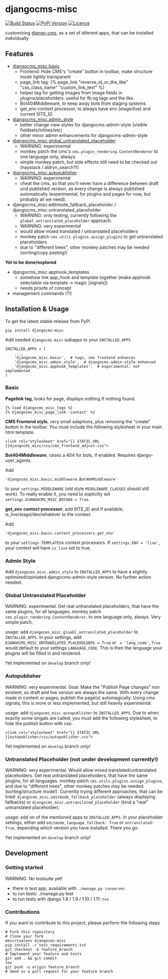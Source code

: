 # djangocms-misc

[![Build Status](https://travis-ci.org/bnzk/djangocms-misc.svg "Build Status")](https://travis-ci.org/bnzk/djangocms-misc/)
[![PyPi Version](https://img.shields.io/pypi/v/djangocms-misc.svg "PyPi Version")](https://pypi.python.org/pypi/djangocms-misc/)
[![Licence](https://img.shields.io/pypi/l/djangocms-misc.svg "Licence")](https://pypi.python.org/pypi/djangocms-misc/)

customizing [django-cms](https://github.com/divio/django-cms), as a set of diferent apps, that can be installed individually


## Features

- [djangocms_misc.basic](#basic)
  - Frontend: Hide CMS's "create" button in toolbar, make structure mode lightly transparent
  - page_link tag: {% page_link "reverse_id_or_the_like" "css_class_name" "custom_link_text" %}
  - helper tag for getting images from image fields in plugins/placeholders.
  useful for fb:og tags and the like.
  - Bot404Middleware, to keep away bots from staging systems
  - get_env context processor, to always have env (stage/live) and current SITE_ID
- [djangocms_misc.admin_style](#admin-style)
  - better change view styles for djangocms-admin-style (visible fieldsets/inlines/etc)
  - other minor admin enhancements for djangocms-admin-style
- [djangocms_misc.global_untranslated_placeholder](#global-untranslated-placeholder)
  - WARNING: experimental
  - monkey patch the cms's `cms.plugin_rendering.ContentRenderer` to one language only, always.
  - simple monkey patch, but side effects still need to be checked out (haystack / aldryn_search?!)
- [djangocms_misc.autopublisher](#autopublisher)
  - WARNING: experimental
  - cheat the cms, so that you'll never have a difference between draft und published version, as every change is
  always published automatically (experimental, for plugins and pages for now, but probably all we need).
- djangocms_misc.editmode_fallback_placeholder / djangocms_misc.untranslated_placeholder
  - WARNING: only testing, currently following the `global_untranslated_placeholder` approach.
  - WARNING: very experimental
  - would allow mixed translated / untranslated placeholders
  - monkey patch `cms.utils.plugins.assign_plugins` to get untranslated placeholders
  - due to "different trees", other monkey patches may be needed (sorting/copy pasting!)


**Yet to be done/explored**

- djangocms_misc.apphook_templates
  - somehow link app_hook and template together (make apphook selectable via template -> magic [signals])
  - needs proofe of concept
- management commands (?!)


## Installation & Usage

To get the latest stable release from PyPi

    pip install djangocms-misc

Add needed ``djangocms-misc`` subapps to your ``INSTALLED_APPS``

    INSTALLED_APPS = (
        ...,
        'djangocms_misc.basic',  # tags, cms frontend enhances
        'djangocms_misc.admin_style',  # djangocms-admin-style enhanced
        'djangocms_misc.apphook_templates',  # experimental, not implemented
    )


### Basic

**Pagelink tag**, looks for page, displays nothing if nothing found.

    {% load djangocms_misc_tags %}
    {% djangocms_misc_page_link 'contact' %}

**CMS Frontend style**, very small adaptions, plus removing the "create" button in the toolbar. You must include
the following stylesheet in your main html template.

    <link rel="stylesheet" href="{{ STATIC_URL }}djangocms_misc/css/cms_frontend_adjust.css">

**Bot404Middleware**, raises a 404 for bots, if enabled. Requires django-user_agents.

Add

    'djangocms_misc.basic.middleware.Bot404Middleware'

to your `settings.MIDDLEWARE` (old style `MIDDLEWARE_CLASSES` should still work). To really enable
it, you need to explicitly set `settings.DJANGOCMS_MISC_BOT404 = True`.

**get_env contect processor**, add SITE_ID and if available, is_live/stage/dev/whatever to the context.

Add

    'djangocms_misc.basic.context_processors.get_env'

to your `settings.TEMPLATES`s context processors. If `settings.ENV = 'live'`, your context will
have `is_live` set to true.

### Admin Style

Add `djangocms_misc.admin_style` to `INSTALLED_APPS` to have a slightly optimized/opiniated djangocms-admin-style version. No further action needed.


### Global Untranslated Placeholder

WARNING: experimental. Get real untranslated placeholders, that have the same plugins,
for all languages. monkey patch `cms.plugin_rendering.ContentRenderer`, to one language only,
always. Very simple patch.

usage: add `djangocms_misc.gloabl_untranslated_placeholder` to `INSTALLED_APPS`. In your settings,
 add `DJANGOCMS_MISC_UNTRANSLATED_PLACEHOLDERS = True` or ` = 'lang_code'`, `True` would default
 to your settings `LANGUAGE_CODE`. This is then the language your plugins will be filled in and
 rendered.

Yet implemented on `develop` branch only!


### Autopublisher

WARNING: very experimental. Goal: Make the "Publish Page changes" non existent, so draft and live
 version are always the same. With every change made in content or pages, publish the page(s)
 automagically. Using cms signals, this is more or less implemented, but still heavily experimental.

usage: add `djangocms_misc.autopublisher` to `INSTALLED_APPS`. Due to when exactly some singals are
called, you must add the following stylesheet, to hide the publish button with css:

    <link rel="stylesheet" href="{{ STATIC_URL }}autopublisher/css/autopublisher.css">

Yet implemented on `develop` branch only!


### Untranslated Placeholder (not under development currently!)

WARNING: very experimental. Would allow mixed translated/untranslated placeholders. Get real untranslated placeholders, that have the same plugins,
for all languages. monkey patch `cms.utils.plugins.assign_plugins`, and due to "different trees",
other monkey patches may be needed (sorting/structure mode!). Currently trying different
approaches, that can be tried: `djangocms_misc.editmode_fallback_placeholder` (always displaying
fallbacks) or `djangocms_misc.untranslated_placeholder` (kind a "real" untranslated placeholder).

usage: add on of the mentioned apps to `INSTALLED_APPS`. In your placeholder settings, either add
`editmode_language_fallback: True` or `untranslated: True`, depending which version you have
installed. There you go.

Yet implemented on `develop` branch only!


## Development


### Getting started

WARNING: No testsuite yet!

- there is test app, available with `./manage.py runserver`.
- to run tests: ./manage.py test
- to run tests with django 1.8 / 1.9 / 1.10 / 1.11: `tox`


### Contributions

If you want to contribute to this project, please perform the following steps

    # Fork this repository
    # Clone your fork
    mkvirtualenv djangocms-misc
    pip install -r test_requirements.txt
    git checkout -b feature_branch
    # Implement your feature and tests
    git add . && git commit
    tox
    git push -u origin feature_branch
    # Send us a pull request for your feature branch
